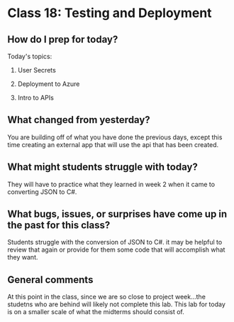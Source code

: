 # Class 18: Testing and Deployment

## How do I prep for today?

Today's topics:
1. User Secrets
1. Deployment to Azure

2. Intro to APIs


## What changed from yesterday? 
You are building off of what you have done the previous days, except this time 
creating an external app that will use the api that has been created. 

## What might students struggle with today?  
They will have to practice what they learned in week 2 when it came to converting JSON to C#. 

## What bugs, issues, or surprises have come up in the past for this class?
Students struggle with the conversion of JSON to C#. it may be helpful to review that again
or provide for them some code that will accomplish what they want.

## General comments
At this point in the class, since we are so close to project week...the studetns who are
behind will likely not complete this lab. This lab for today is on a smaller scale of what the midterms
should consist of.
